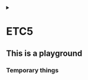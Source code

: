 <link rel="stylesheet" type="text/css" href="/css/header.css">
<link rel="stylesheet" type="text/css" href="/css/bootstrap/5.3.0-alpha1/bootstrap.css">
<div class="sticky-top bg-white pt-1 pb-2" id="header-div-max"></div>
<details id="display-none"><summary></summary>
  <script src="/js/header.js" defer="defer"></script>
  <script src="/js/table/numbering.js" defer="defer"></script>
  <script src="/js/bootstrap/5.3.0-alpha1/bootstrap.bundle.js" defer="defer"></script>
</details>

# ETC5

## This is a playground

### Temporary things

<!--
route resource

```
apiVersion: route.openshift.io/v1
kind: Route
metadata:
  name: ${resource name}
  creationTimestamp: null
spec:
  host: ${host name}
  port:
    targetPort: https
  tls:
    certificate: "-----BEGIN CERTIFICATE-----\r\n********\r\n-----END CERTIFICATE-----\r\n
      -----BEGIN CERTIFICATE-----\r\n********\r\n-----END CERTIFICATE-----"
    desticationCACertificate: "-----BEGIN CERTIFICATE-----\r\n********\r\n-----END CERTIFICATE-----\r\n
      -----BEGIN CERTIFICATE-----\r\n********\r\n-----END CERTIFICATE-----"
    key: |-
      -----BEGIN RSA PRIVATE KEY-----
      *****
      -----END RSA PRIVATE KEY-----
    termination: reencrypt
  to:
    kind: Service
    name: istio-ingressgateway
    weight: null
status: {}
```
-->

<!--
http virtual service

```
apiVersion: networking.istio.io/v1beta1
kind: VirtualService
metadata:
  name: ${resource name}
  namespace: ${k8s namespace}
spec:
  gateways:
  - istio-system/${gateway name}
  hosts:
  - ${host name}
  http:
  - match:
      - uri:
          prefix: /context1
    route:
      - destination:
          host: ${pod1 name}
          port:
            number: ${pod1 service port}
  - match:
      - uri:
          prefix: /context2
    route:
      - destination:
          host: ${pod2 name}
          port:
            number: ${pod2 service port} 
```
-->

<!--
tcp virtual service

```
apiVersion: networking.istio.io/v1beta1
kind: VirtualService
metadata:
  name: ${resource name}
  namespace: ${k8s namespace}
spec:
  hosts:
  - ${pod service dns}
  tcp:
  - match:
    - port: ${internal service port}
    route:
    - destination:
        host: ${pod1 name}
        port:
          number: ${pod1 service port}
  - match:
    - port: ${internal service port}
    route:
    - destination:
        host: ${pod2 name}
        port:
          number: ${pod2 service port}    
```
-->

<!--
configmap

```
apiVersion: v1
kind: ConfigMap
metadata:
  name: ${resource name}
  namespace: ${k8s namespace}
data:
  ${ENV_VAR_NAME1}: '${value1}'
  ${ENV_VAR_NAME2}: '${value2}'
```
-->

<!--
secret

```
apiVersion: v1
kind: Secret
metadata:
  name: ${resource name}
  namespace: ${k8s namespace}
data:
  ${secret name}: '${base64 encoded value}'
  ${secret name}: '${base64 encoded value}'
type: Opaque
```
-->

<!--
grafana query regex

기본 문자: 일반 문자는 해당 문자
.: 어떤 단일 문자
^: 문자열의 시작
$: 문자열의 끝
*: 앞의 요소가 0회 이상 반복
+: 앞의 요소가 1회 이상 반복
?: 앞의 요소가 0 또는 1회 등장
{n}: 앞의 요소가 정확히 n 번 반복
{n,}: 앞의 요소가 n번 이상 반복
{n.m}: 앞의 요소가 n번 이상, m번 이하 반복
[abc]: 괄호 안의 어떤 문자와도 일치
[^abc]: 괄호 안의 어떤 문자와도 일치하지 않음
|: 두 패턴 중 하나와 일치
(abc): 괄호 안의 패턴과 일치
\: 특수 문자 사용시

=: 문자열 일치
=~: 정규표현식 일치
!=: 문자열 일치하지 않음
!~: 정규표현식 불일치
-->